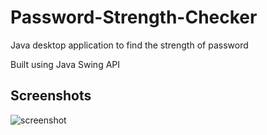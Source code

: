 # Password-Strength-Checker
Java desktop application to find the strength of password

Built using Java Swing API

## Screenshots
![screenshot](https://user-images.githubusercontent.com/37250413/102771372-d069df00-43ab-11eb-87e1-28b50fc3b7e3.jpg)
